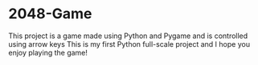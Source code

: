 # 2048-Game
This project is a game made using Python and Pygame and is controlled using arrow keys
This is my first Python full-scale project and I hope you enjoy playing the game!
